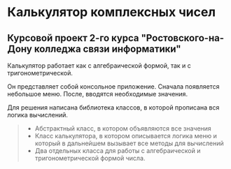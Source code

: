 # Калькулятор комплексных чисел

## Курсовой проект 2-го курса "Ростовского-на-Дону колледжа связи информатики"

Калькулятор работает как с алгебраической формой, так и с тригонометрической.

Он представляет собой консольное приложение. Сначала появляется небольшое меню. После, вводятся необходимые значения. 

Для решения написана библиотека классов, в которой прописана вся логика вычислений.

> - Абстрактный класс, в котором объявляются все значения
> - Класс калькулятора, в котором описывается логика меню и который в дальнейшем вызывает все методы для вычислений
> - Два отдельных класса для работы с алгебраической и тригонометрической формой числа.
